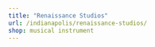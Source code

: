 ```yaml
---
title: "Renaissance Studios"
url: /indianapolis/renaissance-studios/
shop: musical instrument
---
```

